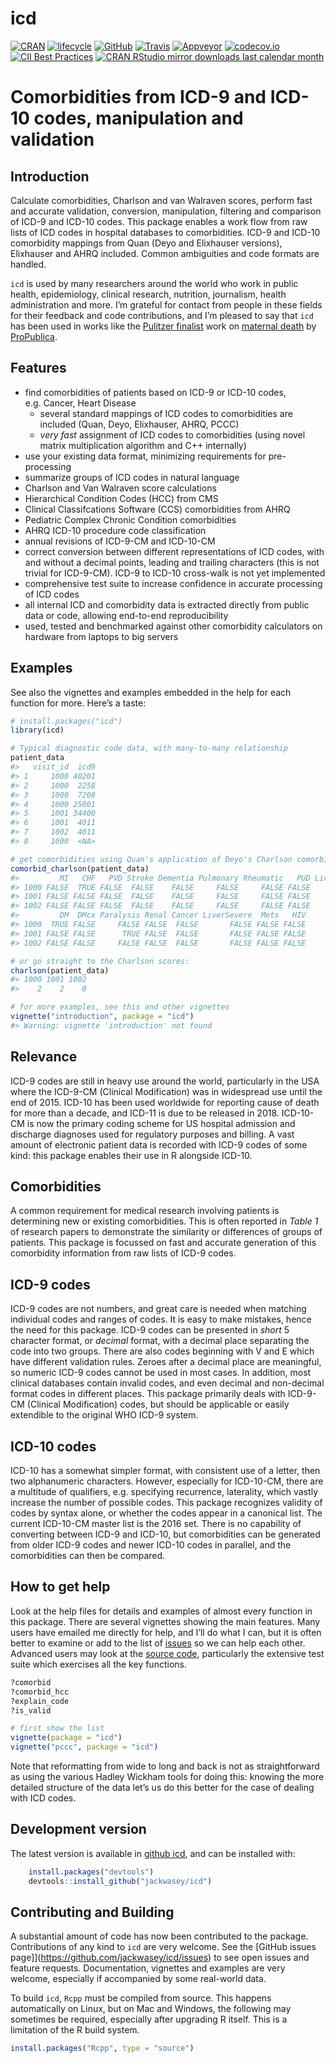 <!--
Copyright (C) 2014 - 2018  Jack O. Wasey

This file is part of icd.

icd is free software: you can redistribute it and/or modify
it under the terms of the GNU General Public License as published by
the Free Software Foundation, either version 3 of the License, or
(at your option) any later version.

icd is distributed in the hope that it will be useful,
but WITHOUT ANY WARRANTY; without even the implied warranty of
MERCHANTABILITY or FITNESS FOR A PARTICULAR PURPOSE. See the
GNU General Public License for more details.

You should have received a copy of the GNU General Public License
along with icd. If not, see <http:#www.gnu.org/licenses/>.
-->
<!-- README.md is generated from README.Rmd. Please edit that file and render with rmarkdown::render("README.Rmd")
-->
icd
===

[![CRAN](https://www.r-pkg.org/badges/version/icd "CRAN")](https://cran.r-project.org/package=icd)
[![lifecycle](https://img.shields.io/badge/lifecycle-stable-blue.svg)](https://www.tidyverse.org/lifecycle/#stable)
[![GitHub](https://img.shields.io/badge/devel%20version-3.4-blue.svg?style=flat "GitHub")](https://github.com/jackwasey/icd)
[![Travis](https://travis-ci.org/jackwasey/icd.svg?branch=master "Travis Build Status")](https://travis-ci.org/jackwasey/icd)
[![Appveyor](https://ci.appveyor.com/api/projects/status/9ncfgxht3n5i8t60/branch/master?svg=true "Appveyor Build Status")](https://ci.appveyor.com/project/jackwasey/icd/branch/master)
[![codecov.io](https://codecov.io/github/jackwasey/icd/coverage.svg?branch=master "Core Code Coverage")](https://codecov.io/github/jackwasey/icd?branch=master)
[![CII Best
Practices](https://bestpractices.coreinfrastructure.org/projects/2092/badge)](https://bestpractices.coreinfrastructure.org/projects/2092)
[![CRAN RStudio mirror downloads last calendar
month](https://cranlogs.r-pkg.org/badges/icd "RStudio Mirror Downloads Last Calendar Month")](https://cran.r-project.org/package=icd)
<!-- [![CRAN RStudio mirror downloads last week](https://cranlogs.r-pkg.org/badges/last-week/icd "RStudio Mirror Downloads Last Week")](https://cran.r-project.org/package=icd) -->

Comorbidities from ICD-9 and ICD-10 codes, manipulation and validation
======================================================================

Introduction
------------

Calculate comorbidities, Charlson and van Walraven scores, perform fast
and accurate validation, conversion, manipulation, filtering and
comparison of ICD-9 and ICD-10 codes. This package enables a work flow
from raw lists of ICD codes in hospital databases to comorbidities.
ICD-9 and ICD-10 comorbidity mappings from Quan (Deyo and Elixhauser
versions), Elixhauser and AHRQ included. Common ambiguities and code
formats are handled.

`icd` is used by many researchers around the world who work in public
health, epidemiology, clinical research, nutrition, journalism, health
administration and more. I’m grateful for contact from people in these
fields for their feedback and code contributions, and I’m pleased to say
that `icd` has been used in works like the [Pulitzer
finalist](http://www.pulitzer.org/finalists/staff-propublica) work on
[maternal death](http://www.pulitzer.org/finalists/staff-propublica) by
[ProPublica](https://www.propublica.org).

Features
--------

-   find comorbidities of patients based on ICD-9 or ICD-10 codes,
    e.g. Cancer, Heart Disease
    -   several standard mappings of ICD codes to comorbidities are
        included (Quan, Deyo, Elixhauser, AHRQ, PCCC)
    -   *very fast* assignment of ICD codes to comorbidities (using
        novel matrix multiplication algorithm and C++ internally)
-   use your existing data format, minimizing requirements for
    pre-processing
-   summarize groups of ICD codes in natural language
-   Charlson and Van Walraven score calculations
-   Hierarchical Condition Codes (HCC) from CMS
-   Clinical Classifcations Software (CCS) comorbidities from AHRQ
-   Pediatric Complex Chronic Condition comorbidities
-   AHRQ ICD-10 procedure code classification
-   annual revisions of ICD-9-CM and ICD-10-CM
-   correct conversion between different representations of ICD codes,
    with and without a decimal points, leading and trailing characters
    (this is not trivial for ICD-9-CM). ICD-9 to ICD-10 cross-walk is
    not yet implemented
-   comprehensive test suite to increase confidence in accurate
    processing of ICD codes
-   all internal ICD and comorbidity data is extracted directly from
    public data or code, allowing end-to-end reproducibility
-   used, tested and benchmarked against other comorbidity calculators
    on hardware from laptops to big servers

Examples
--------

See also the vignettes and examples embedded in the help for each
function for more. Here’s a taste:

``` r
# install.packages("icd")
library(icd)

# Typical diagnostic code data, with many-to-many relationship
patient_data
#>   visit_id  icd9
#> 1     1000 40201
#> 2     1000  2258
#> 3     1000  7208
#> 4     1000 25001
#> 5     1001 34400
#> 6     1001  4011
#> 7     1002  4011
#> 8     1000  <NA>

# get comorbidities using Quan's application of Deyo's Charlson comorbidity groups
comorbid_charlson(patient_data)
#>         MI   CHF   PVD Stroke Dementia Pulmonary Rheumatic   PUD LiverMild
#> 1000 FALSE  TRUE FALSE  FALSE    FALSE     FALSE     FALSE FALSE     FALSE
#> 1001 FALSE FALSE FALSE  FALSE    FALSE     FALSE     FALSE FALSE     FALSE
#> 1002 FALSE FALSE FALSE  FALSE    FALSE     FALSE     FALSE FALSE     FALSE
#>         DM  DMcx Paralysis Renal Cancer LiverSevere  Mets   HIV
#> 1000  TRUE FALSE     FALSE FALSE  FALSE       FALSE FALSE FALSE
#> 1001 FALSE FALSE      TRUE FALSE  FALSE       FALSE FALSE FALSE
#> 1002 FALSE FALSE     FALSE FALSE  FALSE       FALSE FALSE FALSE

# or go straight to the Charlson scores:
charlson(patient_data)
#> 1000 1001 1002 
#>    2    2    0

# for more examples, see this and other vignettes
vignette("introduction", package = "icd")
#> Warning: vignette 'introduction' not found
```

Relevance
---------

ICD-9 codes are still in heavy use around the world, particularly in the
USA where the ICD-9-CM (Clinical Modification) was in widespread use
until the end of 2015. ICD-10 has been used worldwide for reporting
cause of death for more than a decade, and ICD-11 is due to be released
in 2018. ICD-10-CM is now the primary coding scheme for US hospital
admission and discharge diagnoses used for regulatory purposes and
billing. A vast amount of electronic patient data is recorded with ICD-9
codes of some kind: this package enables their use in R alongside
ICD-10.

Comorbidities
-------------

A common requirement for medical research involving patients is
determining new or existing comorbidities. This is often reported in
*Table 1* of research papers to demonstrate the similarity or
differences of groups of patients. This package is focussed on fast and
accurate generation of this comorbidity information from raw lists of
ICD-9 codes.

ICD-9 codes
-----------

ICD-9 codes are not numbers, and great care is needed when matching
individual codes and ranges of codes. It is easy to make mistakes, hence
the need for this package. ICD-9 codes can be presented in *short* 5
character format, or *decimal* format, with a decimal place separating
the code into two groups. There are also codes beginning with V and E
which have different validation rules. Zeroes after a decimal place are
meaningful, so numeric ICD-9 codes cannot be used in most cases. In
addition, most clinical databases contain invalid codes, and even
decimal and non-decimal format codes in different places. This package
primarily deals with ICD-9-CM (Clinical Modification) codes, but should
be applicable or easily extendible to the original WHO ICD-9 system.

ICD-10 codes
------------

ICD-10 has a somewhat simpler format, with consistent use of a letter,
then two alphanumeric characters. However, especially for ICD-10-CM,
there are a multitude of qualifiers, e.g. specifying recurrence,
laterality, which vastly increase the number of possible codes. This
package recognizes validity of codes by syntax alone, or whether the
codes appear in a canonical list. The current ICD-10-CM master list is
the 2016 set. There is no capability of converting between ICD-9 and
ICD-10, but comorbidities can be generated from older ICD-9 codes and
newer ICD-10 codes in parallel, and the comorbidities can then be
compared.

How to get help
---------------

Look at the help files for details and examples of almost every function
in this package. There are several vignettes showing the main features.
Many users have emailed me directly for help, and I’ll do what I can,
but it is often better to examine or add to the list of
[issues](https://github.com/jackwasey/icd) so we can help each other.
Advanced users may look at the [source
code](https://github.com/jackwasey/icd), particularly the extensive test
suite which exercises all the key functions.

``` r
?comorbid
?comorbid_hcc
?explain_code
?is_valid

# first show the list
vignette(package = "icd")
vignette("pccc", package = "icd")
```

Note that reformatting from wide to long and back is not as
straightforward as using the various Hadley Wickham tools for doing
this: knowing the more detailed structure of the data let’s us do this
better for the case of dealing with ICD codes.

Development version
-------------------

The latest version is available in [github
icd](https://github.com/jackwasey/icd), and can be installed with:

``` r
    install.packages("devtools")
    devtools::install_github("jackwasey/icd")
```

Contributing and Building
-------------------------

A substantial amount of code has now been contributed to the package.
Contributions of any kind to `icd` are very welcome. See the \[GitHub
issues
page\]\](<a href="https://github.com/jackwasey/icd/issues" class="uri">https://github.com/jackwasey/icd/issues</a>)
to see open issues and feature requests. Documentation, vignettes and
examples are very welcome, especially if accompanied by some real-world
data.

To build `icd`, `Rcpp` must be compiled from source. This happens
automatically on Linux, but on Mac and Windows, the following may
sometimes be required, especially after upgrading R itself. This is a
limitation of the R build system.

``` r
install.packages("Rcpp", type = "source")
```
